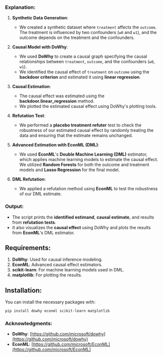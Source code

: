 ### Explanation:

1. **Synthetic Data Generation**:

   * We created a synthetic dataset where `treatment` affects the `outcome`. The treatment is influenced by two confounders (`w0` and `w1`), and the outcome depends on the treatment and the confounders.

2. **Causal Model with DoWhy**:

   * We used **DoWhy** to create a causal graph specifying the causal relationships between `treatment`, `outcome`, and the confounders (`w0`, `w1`).
   * We identified the causal effect of `treatment` on `outcome` using the **backdoor criterion** and estimated it using **linear regression**.

3. **Causal Estimation**:

   * The causal effect was estimated using the **backdoor.linear\_regression** method.
   * We plotted the estimated causal effect using DoWhy's plotting tools.

4. **Refutation Test**:

   * We performed a **placebo treatment refuter** test to check the robustness of our estimated causal effect by randomly treating the data and ensuring that the estimate remains unchanged.

5. **Advanced Estimation with EconML (DML)**:

   * We used **EconML**'s **Double Machine Learning (DML)** estimator, which applies machine learning models to estimate the causal effect. We utilized **Random Forests** for both the outcome and treatment models and **Lasso Regression** for the final model.

6. **DML Refutation**:

   * We applied a refutation method using **EconML** to test the robustness of our DML estimate.

### Output:

* The script prints the **identified estimand**, **causal estimate**, and results from **refutation tests**.
* It also visualizes the **causal effect** using DoWhy and plots the results from **EconML**'s DML estimator.

## Requirements:

1. **DoWhy**: Used for causal inference modeling.
2. **EconML**: Advanced causal effect estimators.
3. **scikit-learn**: For machine learning models used in DML.
4. **matplotlib**: For plotting the results.


## Installation:

You can install the necessary packages with:

```bash
pip install dowhy econml scikit-learn matplotlib
```


### Acknowledgments:

* **DoWhy**: [https://github.com/microsoft/dowhy](https://github.com/microsoft/dowhy)
* **EconML**: [https://github.com/microsoft/EconML](https://github.com/microsoft/EconML)
